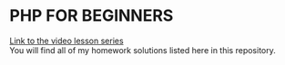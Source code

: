 <h1>PHP FOR BEGINNERS</h1>
<a href="https://laracasts.com/series/php-for-beginners-2023-edition">Link to the video lesson series</a>
<br>
You will find all of my homework solutions listed here in this repository.





